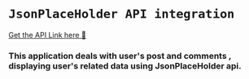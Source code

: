 # ` JsonPlaceHolder API integration `
[Get the API Link here 🔗](https://jsonplaceholder.typicode.com/)

### This application deals with user's post and comments , displaying user's related data using JsonPlaceHolder api.
